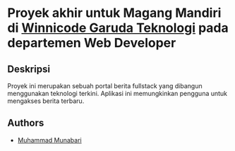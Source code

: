 # Proyek akhir untuk Magang Mandiri di [Winnicode Garuda Teknologi](https://www.winnicode.com) pada departemen Web Developer

## Deskripsi

Proyek ini merupakan sebuah portal berita fullstack yang dibangun menggunakan teknologi terkini. Aplikasi ini memungkinkan pengguna untuk mengakses berita terbaru.

## Authors

- [Muhammad Munabari](https://www.github.com/saino36)